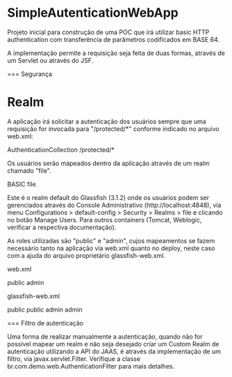 SimpleAutenticationWebApp
=========================

Projeto inicial para construção de uma POC que irá utilizar basic HTTP authentication com transferência de parâmetros codificados em BASE 64.

A implementação permite a requisição seja feita de duas formas, através de um Servlet ou através do JSF.

=== Segurança

# Realm

A aplicação irá solicitar a autenticação dos usuários sempre que uma requisição for invocada para "/protected/*" conforme indicado no arquivo web.xml:

<web-resource-collection>
    <web-resource-name>AuthenticationCollection</web-resource-name>
    <url-pattern>/protected/*</url-pattern>
</web-resource-collection>

Os usuários serão mapeados dentro da aplicação através de um realm chamado "file". 

<login-config>
    <auth-method>BASIC</auth-method>
    <realm-name>file</realm-name>
</login-config>
	
Este é o realm default do Glassfish (3.1.2) onde os usuários podem ser gerenciados através do Console Administrativo (http://localhost:4848), via menu Configurations > default-config > Security > Realms > file e clicando no botão Manage Users. Para outros containers (Tomcat, Weblogic, verificar a respectiva documentação).

As roles utilizadas são "public" e "admin", cujos mapeamentos se fazem necessário tanto na aplicação via web.xml quanto no deploy, neste caso com a ajuda do arquivo proprietário glassfish-web.xml.

web.xml

<security-role>
    <role-name>public</role-name>
</security-role>
<security-role>
    <role-name>admin</role-name>
</security-role>
	
glassfish-web.xml

<security-role-mapping>
    <role-name>public</role-name>
    <group-name>public</group-name>
</security-role-mapping>
<security-role-mapping>
    <role-name>admin</role-name>
    <group-name>admin</group-name>
</security-role-mapping>

=== Filtro de autenticação

Uma forma de realizar manualmente a autenticação, quando não for possível mapear um realm e não seja desejado criar um Custom Realm de autenticação utilizando a API do JAAS, é através da implementação de um filtro, via javax.servlet.Filter. Verifique a classe br.com.demo.web.AuthenticationFilter para mais detalhes.






